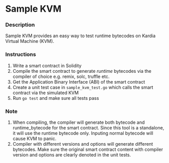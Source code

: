 # Sample KVM

### Description
Sample KVM provides an easy way to test runtime bytecodes on Kardia Virtual Machine (KVM).

### Instructions
1. Write a smart contract in Solidity
2. Compile the smart contract to generate *runtime* bytecodes via the compiler of choice e.g. remix, solc, truffle etc.
3. Get the Application Binary Interface (ABI) of the smart contract
4. Create a unit test case in `sample_kvm_test.go` which calls the smart contract via the simulated KVM
5. Run `go test` and make sure all tests pass

### Note
1. When compiling, the compiler will generate both bytecode and runtime_bytecode for the smart contract. Since this tool is a standalone, it will use the runtime bytecode only. Inputing normal bytecode will cause KVM to panic.
2. Compiler with different versions and options will generate different bytecodes. Make sure the original smart contract content with compiler version and options are clearly denoted in the unit tests.

